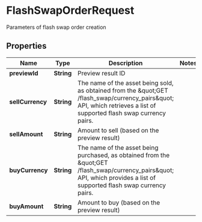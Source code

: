 

# FlashSwapOrderRequest

Parameters of flash swap order creation
## Properties

Name | Type | Description | Notes
------------ | ------------- | ------------- | -------------
**previewId** | **String** | Preview result ID | 
**sellCurrency** | **String** | The name of the asset being sold, as obtained from the \&quot;GET /flash_swap/currency_pairs\&quot; API, which retrieves a list of supported flash swap currency pairs. | 
**sellAmount** | **String** | Amount to sell (based on the preview result) | 
**buyCurrency** | **String** | The name of the asset being purchased, as obtained from the \&quot;GET /flash_swap/currency_pairs\&quot; API, which provides a list of supported flash swap currency pairs. | 
**buyAmount** | **String** | Amount to buy (based on the preview result) | 



